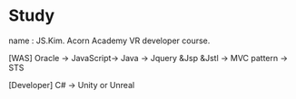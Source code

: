 # Study
name : JS.Kim.
Acorn Academy VR developer course.

[WAS]
Oracle -> JavaScript-> Java -> Jquery &Jsp &Jstl -> MVC pattern -> STS


[Developer]
C# -> Unity or Unreal
